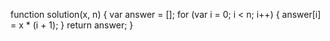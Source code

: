 function solution(x, n) {
    var answer = [];
    for (var i = 0; i < n; i++) {
        answer[i] = x * (i + 1);
    }
    return answer;
}
